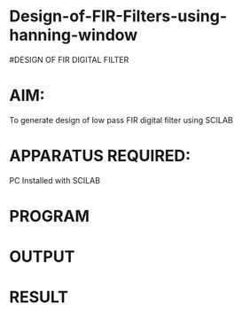 # Design-of-FIR-Filters-using-hanning-window

#DESIGN OF FIR DIGITAL FILTER 

# AIM: 
          
  To generate design of low pass FIR digital filter using SCILAB 

# APPARATUS REQUIRED: 

  PC Installed with SCILAB 

# PROGRAM 


# OUTPUT

# RESULT
